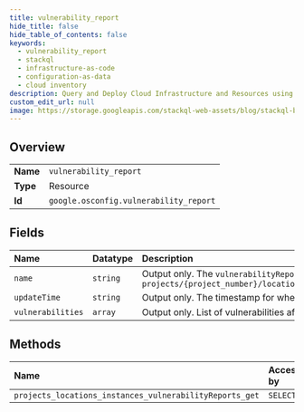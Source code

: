 ```yaml
---
title: vulnerability_report
hide_title: false
hide_table_of_contents: false
keywords:
  - vulnerability_report
  - stackql
  - infrastructure-as-code
  - configuration-as-data
  - cloud inventory
description: Query and Deploy Cloud Infrastructure and Resources using SQL
custom_edit_url: null
image: https://storage.googleapis.com/stackql-web-assets/blog/stackql-blog-post-featured-image.png
---
```

  
    

## Overview
<table><tbody>
<tr><td><b>Name</b></td><td><code>vulnerability_report</code></td></tr>
<tr><td><b>Type</b></td><td>Resource</td></tr>
<tr><td><b>Id</b></td><td><code>google.osconfig.vulnerability_report</code></td></tr>
</tbody></table>

## Fields
| Name | Datatype | Description |
|:-----|:---------|:------------|
| `name` | `string` | Output only. The `vulnerabilityReport` API resource name. Format: `projects/{project_number}/locations/{location}/instances/{instance_id}/vulnerabilityReport` |
| `updateTime` | `string` | Output only. The timestamp for when the last vulnerability report was generated for the VM. |
| `vulnerabilities` | `array` | Output only. List of vulnerabilities affecting the VM. |
## Methods
| Name | Accessible by | Required Params |
|:-----|:--------------|:----------------|
| `projects_locations_instances_vulnerabilityReports_get` | `SELECT` | `name` |
